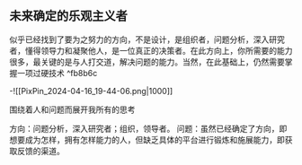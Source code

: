 ## 未来确定的乐观主义者

似乎已经找到了要为之努力的方向，不是设计，是组织者，问题分析，深入研究者，懂得领导力和凝聚他人，是一位真正的决策者。在此方向上，你所需要的能力很多，最关键的是与人打交道，解决问题的能力。当然，在此基础上，仍然需要掌握一项过硬技术 ^fb8b6c

-![[PixPin_2024-04-16_19-44-06.png|1000]]

围绕着人和问题而展开我所有的思考

方向：问题分析，深入研究者；组织，领导者。
问题：虽然已经确定了方向，即想要成为怎样，拥有怎样能力的人，但缺乏具体的平台进行锻炼和施展能力，即获取反馈的渠道。


